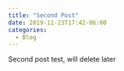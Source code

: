```yaml
---
title: "Second Post"
date: 2019-11-23T17:42-06:00
categories:
  - Blog
---
```

Second post test, will delete later
